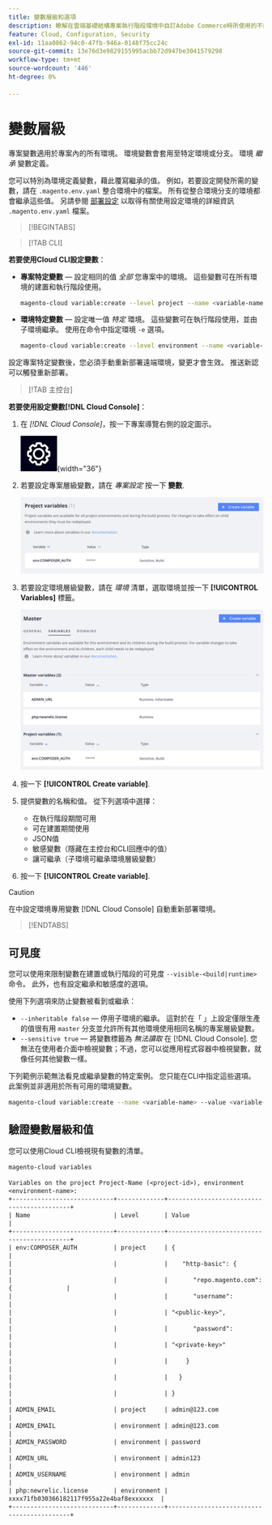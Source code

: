```yaml
---
title: 變數層級和選項
description: 瞭解在雲端基礎結構專案執行階段環境中自訂Adobe Commerce時所使用的不同變數層級和選項。
feature: Cloud, Configuration, Security
exl-id: 11aa0862-94c0-47fb-946a-0148f75cc24c
source-git-commit: 13e76d3e9829155995acbb72d947be3041579298
workflow-type: tm+mt
source-wordcount: '446'
ht-degree: 0%

---
```


# 變數層級

專案變數適用於專案內的所有環境。 環境變數會套用至特定環境或分支。 環境 _繼承_ 變數定義。

您可以特別為環境定義變數，藉此覆寫繼承的值。 例如，若要設定開發所需的變數，請在 `.magento.env.yaml` 整合環境中的檔案。 所有從整合環境分支的環境都會繼承這些值。 另請參閱 [部署設定](configure-env-yaml.md) 以取得有關使用設定環境的詳細資訊 `.magento.env.yaml` 檔案。

>[!BEGINTABS]

>[!TAB CLI]

**若要使用Cloud CLI設定變數**：

- **專案特定變數** — 設定相同的值 _全部_ 您專案中的環境。 這些變數可在所有環境的建置和執行階段使用。

  ```bash
  magento-cloud variable:create --level project --name <variable-name> --value <variable-value>
  ```

- **環境特定變數** — 設定唯一值 _特定_ 環境。 這些變數可在執行階段使用，並由子環境繼承。 使用在命令中指定環境 `-e` 選項。

  ```bash
  magento-cloud variable:create --level environment --name <variable-name> --value <variable-value>
  ```

設定專案特定變數後，您必須手動重新部署遠端環境，變更才會生效。 推送新認可以觸發重新部署。

>[!TAB 主控台]

**若要使用設定變數[!DNL Cloud Console]**：

1. 在 _[!DNL Cloud Console]_，按一下專案導覽右側的設定圖示。

   ![設定專案](../../assets/icon-configure.png){width="36"}

1. 若要設定專案層級變數，請在 _專案設定_ 按一下 **變數**.

   ![專案變數](../../assets/ui-project-variables.png)

1. 若要設定環境層級變數，請在 _環境_ 清單，選取環境並按一下 **[!UICONTROL Variables]** 標籤。

   ![「環境變數」標籤](../../assets/ui-environment-variables.png)

1. 按一下 **[!UICONTROL Create variable]**.

1. 提供變數的名稱和值。 從下列選項中選擇：

   - 在執行階段期間可用
   - 可在建置期間使用
   - JSON值
   - 敏感變數（隱藏在主控台和CLI回應中的值）
   - 讓可繼承（子環境可繼承環境層級變數）

1. 按一下 **[!UICONTROL Create variable]**.

>[!CAUTION]
>
>在中設定環境專用變數 [!DNL Cloud Console] 自動重新部署環境。

>[!ENDTABS]

## 可見度

您可以使用來限制變數在建置或執行階段的可見度 `--visible-<build|runtime>` 命令。 此外，也有設定繼承和敏感度的選項。

使用下列選項來防止變數被看到或繼承：

- `--inheritable false` — 停用子環境的繼承。 這對於在「 」上設定僅限生產的值很有用 `master` 分支並允許所有其他環境使用相同名稱的專案層級變數。
- `--sensitive true` — 將變數標籤為 _無法讀取_ 在 [!DNL Cloud Console]. 您無法在使用者介面中檢視變數；不過，您可以從應用程式容器中檢視變數，就像任何其他變數一樣。

下列範例示範無法看見或繼承變數的特定案例。 您只能在CLI中指定這些選項。 此案例並非適用於所有可用的環境變數。

```bash
magento-cloud variable:create --name <variable-name> --value <variable-value> --inheritable false --sensitive true
```

## 驗證變數層級和值

您可以使用Cloud CLI檢視現有變數的清單。

```bash
magento-cloud variables
```

```terminal
Variables on the project Project-Name (<project-id>), environment <environment-name>:
+----------------------------+-------------+-------------------------------------------+
| Name                       | Level       | Value                                     |
+----------------------------+-------------+-------------------------------------------+
| env:COMPOSER_AUTH          | project     | {                                         |
|                            |             |    "http-basic": {                        |
|                            |             |       "repo.magento.com": {               |
|                            |             |       "username":                         |
|                            |             | "<public-key>",                           |
|                            |             |       "password":                         |
|                            |             | "<private-key>"                           |
|                            |             |     }                                     |
|                            |             |   }                                       |
|                            |             | }                                         |
| ADMIN_EMAIL                | project     | admin@123.com                             |
| ADMIN_EMAIL                | environment | admin@123.com                             |
| ADMIN_PASSWORD             | environment | password                                  |
| ADMIN_URL                  | environment | admin123                                  |
| ADMIN_USERNAME             | environment | admin                                     |
| php:newrelic.license       | environment | xxxx71fb030366182117f955a22e4baf8exxxxxx  |
+----------------------------+-------------+-------------------------------------------+
```

